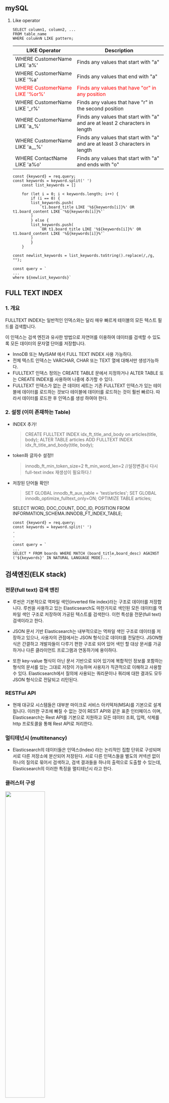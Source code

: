 ## mySQL

1. Like operator

   ```
   SELECT column1, column2, ...
   FROM table_name
   WHERE columnN LIKE pattern;
   ```

   | LIKE Operator                                                 | Description                                                                    |
   | ------------------------------------------------------------- | ------------------------------------------------------------------------------ |
   | WHERE CustomerName LIKE 'a%'                                  | Finds any values that start with "a"                                           |
   | WHERE CustomerName LIKE '%a'                                  | Finds any values that end with "a"                                             |
   | <span style="color:red">WHERE CustomerName LIKE '%or%'</span> | <span style="color:red">Finds any values that have "or" in any position</span> |
   | WHERE CustomerName LIKE '\_r%'                                | Finds any values that have "r" in the second position                          |
   | WHERE CustomerName LIKE 'a\_%'                                | Finds any values that start with "a" and are at least 2 characters in length   |
   | WHERE CustomerName LIKE 'a\_\_%'                              | Finds any values that start with "a" and are at least 3 characters in length   |
   | WHERE ContactName LIKE 'a%o'                                  | Finds any values that start with "a" and ends with "o"                         |

   ```
   const {keyword} = req.query;
   const keywords = keyword.split(' ')
       const list_keywords = []

       for (let i = 0; i < keywords.length; i++) {
           if (i == 0) {
           list_keywords.push(
               `t1.board_title LIKE '%${keywords[i]}%' OR t1.board_content LIKE '%${keywords[i]}%'`
           )
           } else {
           list_keywords.push(
               `OR t1.board_title LIKE '%${keywords[i]}%' OR t1.board_content LIKE '%${keywords[i]}%'`
           )
           }
       }

   const newlist_keywords = list_keywords.toString().replace(/,/g, "");

   const query = `
   ...
   where ${newlist_keywords}`
   ```

## FULL TEXT INDEX

### 1. 개요

FULLTEXT INDEX는 일반적인 인덱스와는 달리 매우 빠르게 테이블의 모든 텍스트 필드를
검색합니다.

이 인덱스는 검색 엔진과 유사한 방법으로 자연어를 이용하여 데이터를 검색할 수 있도록 모든 데이터의 문자열 단어를 저장합니다.

- InnoDB 또는 MyISAM 에서 FULL TEXT INDEX 사용 가능하다.
- 전체 텍스트 인덱스는 VARCHAR, CHAR 또는 TEXT 열에 대해서만 생성가능하다.
- FULLTEXT 인덱스 정의는 CREATE TABLE 문에서 지정하거나 ALTER TABLE 또는 CREATE INDEX를 사용하여 나중에 추가할 수 있다.
- FULLTEXT 인덱스가 없는 큰 데이터 세트는 기존 FULLTEXT 인덱스가 있는 테이블에 데이터를 로드하는 것보다 테이블에 데이터를 로드하는 것이 훨씬 빠르다. 따라서 데이터를 로드한 후 인덱스를 생성 하여야 한다.

### 2. 설정 (이미 존재하는 Table)

- INDEX 추가!

  > CREATE FULLTEXT INDEX idx_ft_title_and_body on articles(title, body);
  > ALTER TABLE articles ADD FULLTEXT INDEX idx_ft_title_and_body(title, body);

- token화 글자수 설정!!

  > innodb_ft_min_token_size=2
  > ft_min_word_len=2
  > //설정변경시 다시 full-text index 재생성이 필요하다.!

- 저장된 단어들 확인!

  > SET GLOBAL innodb_ft_aux_table = 'test/articles';
  > SET GLOBAL innodb_optimize_fulltext_only=ON;
  > OPTIMIZE TABLE articles;

  SELECT WORD, DOC_COUNT, DOC_ID, POSITION FROM INFORMATION_SCHEMA.INNODB_FT_INDEX_TABLE;

  ```
  const {keyword} = req.query;
  const keywords = keyword.split(' ')
  .
  .
  .
  const query = `
  ...
  SELECT * FROM boards WHERE MATCH (board_title,board_desc) AGAINST ('${keywords}' IN NATURAL LANGUAGE MODE)...`
  ```

## 검색엔진(ELK stack)

### 전문(full text) 검색 엔진

- 루씬은 기본적으로 역파일 색인(inverted file index)라는 구조로 데이터를 저장합니다. 루씬을 사용하고 있는 Elasticsearch도 마찬가지로 색인된 모든 데이터를 역파일 색인 구조로 저장하여 가공된 텍스트를 검색한다. 이런 특성을 전문(full text) 검색이라고 한다.

- JSON 문서 기반 Elasticsearch는 내부적으로는 역파일 색인 구조로 데이터를 저장하고 있으나, 사용자의 관점에서는 JSON 형식으로 데이터를 전달한다. JSON형식은 간결하고 개발자들이 다루기 편한 구조로 되어 있어 색인 할 대상 문서를 가공 하거나 다른 클라이언트 프로그램과 연동하기에 용이하다.

- 또한 key-value 형식이 아닌 문서 기반으로 되어 있기에 복합적인 정보를 포함하는 형식의 문서를 있는 그대로 저장이 가능하며 사용자가 직관적으로 이해하고 사용할 수 있다. Elasticsearch에서 질의에 사용되는 쿼리문이나 쿼리에 대한 결과도 모두 JSON 형식으로 전달되고 리턴된다.

### RESTFul API

- 현재 대규모 시스템들은 대부분 마이크로 서비스 아키텍처(MSA)를 기본으로 설계됩니다. 이러한 구조에 빠질 수 없는 것이 REST API와 같은 표준 인터페이스 이며, Elasticsearch는 Rest API를 기본으로 지원하고 모든 데이터 조회, 입력, 삭제를 http 프로토콜을 통해 Rest API로 처리한다.

### 멀티테넌시 (multitenancy)

- Elasticsearch의 데이터들은 인덱스(Index) 라는 논리적인 집합 단위로 구성되며 서로 다른 저장소에 분산되어 저장된다. 서로 다른 인덱스들을 별도의 커넥션 없이 하나의 질의로 묶어서 검색하고, 검색 결과들을 하나의 출력으로 도출할 수 있는데, Elasticsearch의 이러한 특징을 멀티테넌시 라고 한다.

### 클러스터 구성

<img src = "https://user-images.githubusercontent.com/90595291/144285870-76934c26-002a-4543-991e-94c29e917008.png" width= "50%" height="50%"><br>

cpu2 메모리 4GB 스펙의 인스턴스 2개(첫 사용기간 3개월 무료!!)
두개의 서버 모두 elasticsearch 각각의 서버에 logstash, kibana를 따로 사용중이다.
defalt 값으로 elasticsearch와 kibana에 heap memory가 1GB로 설정되어있어 메모리 4GB를 선택 하였다.(heap memory를 더 작게 부여할 수 있었지만 온전히 기능 이용하고 싶었다.)

### JDBC(Java Database connectivity)

Java 프로그램이 데이터베이스 관리 시스템에 액세스할 수 있도록 하는 표준 API <br>
(응용 프로그래밍 인터페이스)의 JavaSoft 사양이다.<br>
JDBC API는 Java 프로그래밍 언어로 작성된 인터페이스 및 클래스 세트로 구성된다.
JDBC는 표준 사양이므로 JDBC API를 사용하는 하나의 Java 프로그램은 해당 특정 DBMS에 대한 드라이버가 존재하는 한 모든 DBMS(데이터베이스 관리 시스템)에 연결할 수 있다.

현재 fungap서비스는 mySQL database를 사용중이다. 따라서 검색기능을 위해서 mySQL DB와<br>
elasticsearch의 데이터를 지속적으로 동기화 시켜주어야 했다. 이를 위해 Logstash pipeline을 <br>
이용하였다.
input : JDBC를 사용하여 DB에서 검색에 필요한 데이터를 가져온다.<br>
이때 schedule의 cron 표현식을 이용하여 5초마다 업데이트 될 수 있도록 설정!
글을 작성한 후 최소한의 delay로 검색이 될 수 있도록 설정
filter : db에서 가져온 데이터를 elascticsearch에 원하는 형태로 저장할 수 있도록
변환해줌
output : 최종적으로 elasticsearch 서버에 host, user, password, 저장할 index 등을 설정하여<br>
저장한다.

### elasticsearch

#### 1. inverted index

- 일반적인 DB의 데이터 저장 형태
  | id | Text |
  | --- | ----------------------------------------------- |
  | 1 | The old night keeper keeps the keep in the town |
  | 2 | In the big old house in the big old gown |
  | 3 | The house in the town had the big old keep |
  | 4 | Where the old night keeper never did sleep |
  | 5 | The night keeper keeps the keep in the night |
  | 6 | And keeps in the dark and sleeps in the light |

- inverted index
  | Term | Documents |
  | ------ | ---------- |
  | and | <6> |
  | big | <2><3> |
  | dark | <6> |
  | did | <4> |
  | gown | <2> |
  | had | <3> |
  | house | <2><3> |
  | in | <1><2><3><5><6> |
  | keep | <1><3><5> |
  | keeper | <1><4><5> |
  | keeps | <1><5><6> |
  | light | <6> |
  | never | <4> |
  | night | <1><4><5> |
  | old | <1><2><3><4> |
  | sleep | <4> |
  | sleeps | <6> |
  | the | <1><2><3><4><5><6> |
  | town | <1><3> |
  | where | <4> |

#### 2. Text Analysis
 이 과정을 처리하는 기능을 애널라이저(Analyzer) 라고 한다. <br>
 Elasticsearch의 애널라이저는 0~3개의 캐릭터 필터(Character Filter)와 1개의 토크나이저(Tokenizer), <br>
 그리고 0~n개의 토큰 필터(Token Filter)로 이루어진다.<br>
 
 이렇게 문자열을 tokenizer와 Token Filter로 각각의 Term들로 어떻게 나누는지에 따라 특정단어를 검색했을 때<br>
 결과들을 조율할 수 있다. 

 예를 들어 공백을 기준으로 term을 분리하는 whitespace tokenizer, 대문자를 모두 소문자로 변경해주는 <br>
 tokenfilter, 검색어로서는 가치가 없는 (보통 a, an, are, at 등)을 제거해주는 stop tokenfilter로 구성 <br>
 하면 대소문자 구분 없이 공백으로 구분되는 단어를 검색할 수 있는 검색기능이 만들어진다.

 이렇게 문자열을 term으로 분리하는 과정에서 한국어는 여러품사들로 인해 많은 어려움을 겪었었는데
 elasticsearch 6.6 version 부터 공식적으로 Nori 한글 형태소 분석기를 개발하여 지원해 주기 때문에 
 고민을 상당 부분 해결할 수 있었다.

 현재도 여러 tokenfilter를 찾아보고 조합하며 사용자가 검색단어를 입력하였을 때, 최대한 원하는 결과를 <br>
 보여줄 수 있도록 시험중이다.